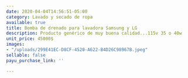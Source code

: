 ```yaml
---
date: 2020-04-04T14:56:51-05:00
category: Lavado y secado de ropa
available: true
title: Bomba de drenado para lavadora Samsung y LG
description: Producto genérico de muy buena calidad...115v 35 o 40w
unit_price: 45000$
images:
- "/uploads/299E41EC-D8CF-4520-A622-B4D26C98967B.jpeg"
sellable: false
payu_purchase_link: ''

---
```

